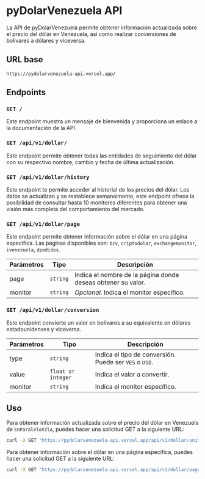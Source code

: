 # pyDolarVenezuela API

La API de pyDolarVenezuela permite obtener información actualizada sobre el precio del dólar en Venezuela, así como realizar conversiones de bolívares a dólares y viceversa.

## URL base

```
https://pydolarvenezuela-api.vercel.app/
``` 

## Endpoints

### `GET /`

Este endpoint muestra un mensaje de bienvenida y proporciona un enlace a la documentación de la API.

### `GET /api/v1/dollar/`

Este endpoint permite obtener todas las entidades de seguimiento del dólar con su respectivo nombre, cambio y fecha de última actualización.

### `GET /api/v1/dollar/history`

Este endpoint te permite acceder al historial de los precios del dólar. Los datos se actualizan y se restablece semanalmente, este endpoint ofrece la posibilidad de consultar hasta 10 monitores diferentes para obtener una visión más completa del comportamiento del mercado.

### `GET /api/v1/dollar/page`

Este endpoint permite obtener información sobre el dólar en una página específica. Las páginas disponibles son: `bcv`, `criptodolar`, `exchangemonitor`, `ivenezuela`, `dpedidos`.

| Parámetros | Tipo | Descripción |
|------------|------|-------------|
| page       | `string` | Indica el nombre de la página donde deseas obtener su valor. |
| monitor    | `string` | _Opcional._ Indica el monitor específico. |

### `GET /api/v1/dollar/conversion`

Este endpoint convierte un valor en bolívares a su equivalente en dólares estadounidenses y viceversa.

| Parámetros | Tipo | Descripción |
|------------|------|-------------|
| type       | `string` | Indica el tipo de conversión. Puede ser `VES` o `USD`. |
| value      | `float or integer` | Indica el valor a convertir. |
| monitor    | `string` | Indica el monitor específico. |

## Uso
Para obtener información actualizada sobre el precio del dólar en Venezuela de `EnParaleloVzla`, puedes hacer una solicitud GET a la siguiente URL:
```sh
curl -X GET "https://pydolarvenezuela-api.vercel.app/api/v1/dollar/unit/enparalelovzla"
```

Para obtener información sobre el dólar en una página específica, puedes hacer una solicitud GET a la siguiente URL:
```sh
curl -X GET "https://pydolarvenezuela-api.vercel.app/api/v1/dollar/page?page=bcv"
```
